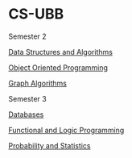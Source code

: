 # CS-UBB

Semester 2

[Data Structures and Algorithms](https://github.com/ScortarIrina/CS-UBB/tree/main/DSA)

[Object Oriented Programming](https://github.com/ScortarIrina/CS-UBB/tree/main/OOP)

[Graph Algorithms](https://github.com/ScortarIrina/CS-UBB/tree/main/GraphAlgo)




Semester 3

[Databases](https://github.com/ScortarIrina/CS-UBB/tree/main/Databases)

[Functional and Logic Programming](https://github.com/ScortarIrina/CS-UBB/tree/main/Functional%20and%20Logic%20Programming)

[Probability and Statistics](https://github.com/ScortarIrina/CS-UBB/tree/main/Probability%20and%20Statistics)
